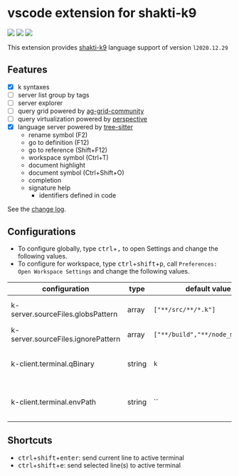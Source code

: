 # vscode extension for shakti-k9

[![](https://img.shields.io/visual-studio-marketplace/v/jshinonome.vscode-k9)](https://marketplace.visualstudio.com/items?itemName=jshinonome.vscode-k9)
[![](https://vsmarketplacebadge.apphb.com/downloads/jshinonome.vscode-k9.svg?color=blue&style=flat)](https://marketplace.visualstudio.com/items?itemName=jshinonome.vscode-k9)
[![](https://vsmarketplacebadge.apphb.com/installs/jshinonome.vscode-k9.svg?color=success&style=flat)](https://marketplace.visualstudio.com/items?itemName=jshinonome.vscode-k9)

This extension provides [shakti-k9](https://shakti.sh/) language support of version `l2020.12.29`

## Features

-   [x] k syntaxes
-   [ ] server list group by tags
-   [ ] server explorer
-   [ ] query grid powered by [ag-grid-community](https://www.ag-grid.com/)
-   [ ] query virtualization powered by [perspective](https://perspective.finos.org/)
-   [x] language server powered by [tree-sitter](https://tree-sitter.github.io/tree-sitter/)
    -   rename symbol (F2)
    -   go to definition (F12)
    -   go to reference (Shift+F12)
    -   workspace symbol (Ctrl+T)
    -   document highlight
    -   document symbol (Ctrl+Shift+O)
    -   completion
    -   signature help
        -   identifiers defined in code

See the [change log](https://github.com/jshinonome/vscode-k9/blob/master/CHANGELOG.md).

## Configurations

-   To configure globally, type <kbd>ctrl</kbd>+<kbd>,</kbd> to open Settings and change the following values.
-   To configure for workspace, type <kbd>ctrl</kbd>+<kbd>shift</kbd>+<kbd>p</kbd>, call `Preferences: Open Workspace Settings` and change the following values.

| configuration                      | type   | default value                    | description                                |
| ---------------------------------- | ------ | -------------------------------- | ------------------------------------------ |
| k-server.sourceFiles.globsPattern  | array  | `["**/src/**/*.k"]`              | source folder to be included               |
| k-server.sourceFiles.ignorePattern | array  | `["**/build","**/node_modules"]` | folder to be excluded                      |
| k-client.terminal.qBinary          | string | `k`                              | k executable file or full path             |
| k-client.terminal.envPath          | string | ``                               | environment file relative or absolute path |

## Shortcuts

-   <kbd>ctrl</kbd>+<kbd>shift</kbd>+<kbd>enter</kbd>: send current line to active terminal
-   <kbd>ctrl</kbd>+<kbd>shift</kbd>+<kbd>e</kbd>: send selected line(s) to active terminal
